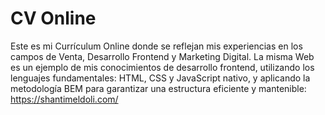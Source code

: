 # CV Online
 Este es mi Currículum Online donde se reflejan mis experiencias en los campos de Venta, Desarrollo Frontend y Marketing Digital. La misma Web es un ejemplo de mis conocimientos de desarrollo frontend, utilizando los lenguajes fundamentales: HTML, CSS y JavaScript nativo, y aplicando la metodología BEM para garantizar una estructura eficiente y mantenible:
https://shantimeldoli.com/
